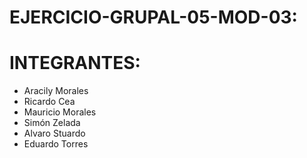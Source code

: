 # EJERCICIO-GRUPAL-05-MOD-03:
# INTEGRANTES:
- Aracily Morales 
- Ricardo Cea
- Mauricio Morales
- Simón Zelada
- Alvaro Stuardo
- Eduardo Torres